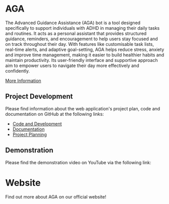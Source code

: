  
# AGA
The Advanced Guidance Assistance (AGA) bot is a tool designed specifically to support individuals with ADHD in managing their daily tasks and routines. It acts as a personal assistant that provides structured guidance, reminders, and encouragement to help users stay focused and on track throughout their day. 
With features like customisable task lists, real-time alerts, and adaptive goal-setting, AGA helps reduce stress, anxiety and improve time management, making it easier to build healthier habits and maintain productivity. Its user-friendly interface and supportive approach aim to empower users to navigate their day more effectively and confidently.


[More Information]()

## Project Development
Please find information about the web application's project plan, code and documentation on GitHub at the following links:
- [Code and Development]()
- [Documentation]()
- [Project Planning]()


## Demonstration 

Please find the demonstration video on YouTube via the following link:

# Website
Find out more about AGA on our official website! 


 
